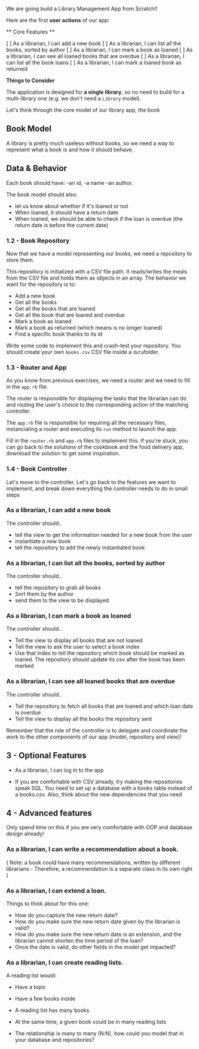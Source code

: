 We are going build a Library Management App from Scratch!!

Here are the first **user actions** of our app:

** Core Features **

[ ] As a librarian, I can add a new book
[ ] As a librarian, I can list all the books, sorted by author
[ ] As a librarian, I can mark a book as loaned
[ ] As a librarian, I can see all loaned books that are overdue
[ ] As a librarian, I can list all the book loans
[ ] As a librarian, I can mark a loaned book as returned


**Things to Consider**

The application is designed for **a single library**, so no need to build for a multi-library one (e.g. we don't need a `Library` model).

Let's think through the core model of our library app, the book

## Book Model

A library is pretty much useless without books, so we need a way to represent what a book is and how it should behave.

Data & Behavior
---------------
Each book should have:
-an id,
-a name
-an author.

The book model should also:

- let us know about whether if it's loaned or not
- When loaned, it should have a return date
- When loaned, we should be able to check if the
loan is overdue (the return date is before the current date)

### 1.2 - Book Repository

Now that we have a model representing our books, we need a repository to store them.

This repository is initialized with a CSV file path. It reads/writes the meals from the CSV file and holds them as objects in an array. The behavior we want for the repository is to:

- Add a new book
- Get all the books
- Get all the books that are loaned
- Get all the book that are loaned and overdue
- Mark a book as loaned
- Mark a book as returned (which means is no longer loaned)
- Find a specific book thanks to its id

Write some code to implement this and crash-test your repository. You should create your own `books.csv` CSV file inside a `data`folder.

### 1.3 - Router and App

As you know from previous exercises, we need a router and we need to fill in the `app.rb` file.

The router is responsible for displaying the tasks that the librarian can do and routing the user's choice to the corresponding action of the matching controller.

The `app.rb` file is responsible for requiring all the necessary files, instanciating a router and executing its `run` method to launch the app.

Fill in the `router.rb` and `app.rb` files to implement this. If you're stuck, you can go back to the solutions of the cookbook and the food delivery app, download the solution to get some inspiration.


### 1.4 - Book Controller

Let's move to the controller. Let's go back to the features
we want to implement, and break down everything the
controller needs to do in small steps

### As a librarian, I can add a new book

The controller should..
- tell the view to get the information needed for
a new book from the user
- instantiate a new book
- tell the repository to add the newly instantiated book



### As a librarian, I can list all the books, sorted by author
The controller should..
- tell the repository to grab all books
- Sort them by the author
- send them to the view to be displayed

### As a librarian, I can mark a book as loaned
The controller should..
- Tell the view to display all books that are not loaned
- Tell the view to ask the user to select a book index
- Use that index to tell the repository which book should
be marked as loaned. The repository should update its csv
after the book has been marked

### As a librarian, I can see all loaned books that are overdue
The controller should..
- Tell the repository to fetch all books that are loaned
and which loan date is overdue
- Tell the view to display all the books the repository sent

Remember that the role of the controller is to delegate and coordinate the work to the other components of our app (model, repository and view)!


## 3 - Optional Features

- As a librarian, I can log in to the app

- If you are comfortable with CSV already, try making the
repositories speak SQL. You need to set up a database with a
books table instead of a books.csv. Also, think about
the new dependencies that you need

## 4 - Advanced features

Only spend time on this if you are very comfortable with OOP and
database design already!

### As a librarian, I can write a recommendation about a book.

( Note: a book could have many recommendations, written by
different librarians - Therefore, a recommendation is a
separate class in its own right )

### As a librarian, I can extend a loan.

Things to think about for this one:
* How do you capture the new return date?
* How do you make sure the new return date given by the
librarian is valid?
* How do you make sure the new return date is an extension,
and the librarian cannot shorten the time period of the loan?
* Once the date is valid, do other fields in the model
get impacted?

### As a librarian, I can create reading lists.

A reading list would:
- Have a topic
- Have a few books inside

- A reading list has many books
- At the same time, a given book could be in many
reading lists
- The relationship is many to many (N:N),
how could you model that in your database and
repositories?




